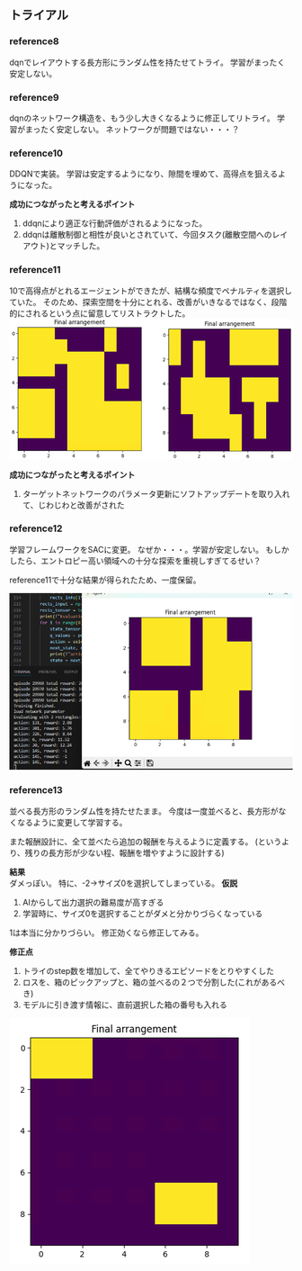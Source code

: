 ## トライアル

### reference8
dqnでレイアウトする長方形にランダム性を持たせてトライ。
学習がまったく安定しない。

### reference9
dqnのネットワーク構造を、もう少し大きくなるように修正してリトライ。
学習がまったく安定しない。
ネットワークが問題ではない・・・？

### reference10
DDQNで実装。
学習は安定するようになり、隙間を埋めて、高得点を狙えるようになった。

**成功につながったと考えるポイント**  
1. ddqnにより適正な行動評価がされるようになった。
2. ddqnは離散制御と相性が良いとされていて、今回タスク(離散空間へのレイアウト)とマッチした。

### reference11
10で高得点がとれるエージェントができたが、結構な頻度でペナルティを選択していた。
そのため、探索空間を十分にとれる、改善がいきなるではなく、段階的にされるという点に留意してリストラクトした。
![alt text](image-7.png)

**成功につながったと考えるポイント**  
1. ターゲットネットワークのパラメータ更新にソフトアップデートを取り入れて、じわじわと改善がされた

### reference12
学習フレームワークをSACに変更。
なぜか・・・。学習が安定しない。
もしかしたら、エントロピー高い領域への十分な探索を重視しすぎてるせい？

reference11で十分な結果が得られたため、一度保留。

![alt text](image-8.png)

### reference13
並べる長方形のランダム性を持たせたまま。
今度は一度並べると、長方形がなくなるように変更して学習する。

また報酬設計に、全て並べたら追加の報酬を与えるように定義する。
(というより、残りの長方形が少ない程、報酬を増やすように設計する)

__結果__  
ダメっぽい。
特に、-2→サイズ0を選択してしまっている。
__仮説__  
1. AIからして出力選択の難易度が高すぎる
2. 学習時に、サイズ0を選択することがダメと分かりづらくなっている

1は本当に分かりづらい。
修正効くなら修正してみる。

__修正点__  
1. トライのstep数を増加して、全てやりきるエピソードをとりやすくした
2. ロスを、箱のピックアップと、箱の並べるの２つで分割した(これがあるべき)
3. モデルに引き渡す情報に、直前選択した箱の番号も入れる

![alt text](image-9.png)

